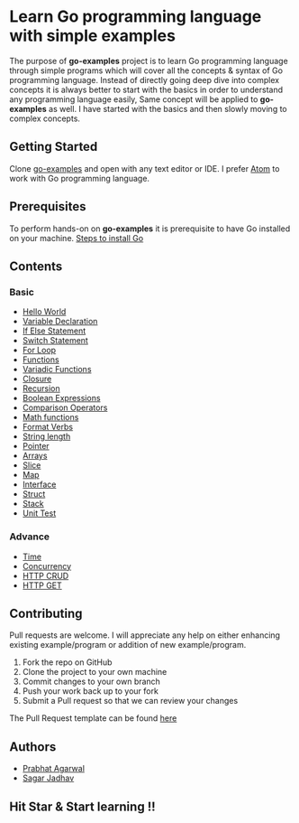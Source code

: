 # Learn Go programming language with simple examples
The purpose of **go-examples** project is to learn Go programming language through simple programs which will cover all the concepts & syntax of Go programming language. Instead of directly going deep dive into complex concepts it is always better to start with the basics in order to understand any programming language easily, Same concept will be applied to **go-examples** as well. I have started with the basics and then slowly moving to complex concepts.

## Getting Started
Clone [go-examples](https://github.com/sagar-jadhav/go-examples.git) and open with any text editor or IDE. I prefer [Atom](https://atom.io/) to work with Go programming language.

## Prerequisites

To perform hands-on on **go-examples** it is prerequisite to have Go installed on your machine.
[Steps to install Go](https://golang.org/doc/install?download)

## Contents

### Basic
* <a href='./hello-world.html' target='_blank'>Hello World</a>
* <a href='./simple-calculator.html' target='_blank'>Variable Declaration</a>
* <a href='./if-elseif-else.html' target='_blank'>If Else Statement</a>
* <a href='./switch.html' target='_blank'>Switch Statement</a>
* <a href='./for-loop.html' target='_blank'>For Loop</a>
* <a href='./function.html' target='_blank'>Functions</a>
* <a href='./variadic.html' target='_blank'>Variadic Functions</a>
* <a href='./closure.html' target='_blank'>Closure</a>
* <a href='./recursion.html' target='_blank'>Recursion</a>
* <a href='./boolean-expressions.html' target='_blank'>Boolean Expressions</a>
* <a href='./comparison-operators.html' target='_blank'>Comparison Operators</a>
* <a href='./math-functions.html' target='_blank'>Math functions</a>
* <a href='./format-verbs.html' target='_blank'>Format Verbs</a>
* <a href='./string-length.html' target='_blank'>String length</a>
* <a href='./pointer.html' target='_blank'>Pointer</a>
* <a href='./arrays.html' target='_blank'>Arrays</a>
* <a href='./slice.html' target='_blank'>Slice</a>
* <a href='./map.html' target='_blank'>Map</a>
* <a href='./interfaces.html' target='_blank'>Interface</a>
* <a href='./struct.html' target='_blank'>Struct</a>
* <a href='./stack.html' target='_blank'>Stack</a>
* <a href='./unit-test.html' target='_blank'>Unit Test</a>

### Advance
* <a href='./time.html' target='_blank'>Time</a>
* <a href='./concurrency.html' target='_blank'>Concurrency</a>
* <a href='./http_srv.html' target='_blank'>HTTP CRUD</a>
* <a href='./http_get.html' target='_blank'>HTTP GET</a>
 

## Contributing

Pull requests are welcome. I will appreciate any help on either enhancing existing example/program or addition of new example/program.

1. Fork the repo on GitHub
2. Clone the project to your own machine
3. Commit changes to your own branch
4. Push your work back up to your fork
5. Submit a Pull request so that we can review your changes

The Pull Request template can be found [here](./pull_request_template.html)

## Authors

- [Prabhat Agarwal](./prabhat-agarwal.html)
- [Sagar Jadhav](./sagar-jadhav.html)

## Hit Star & Start learning !!
